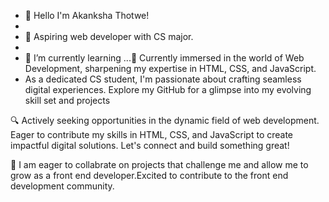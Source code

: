 - 👋 Hello I'm Akanksha Thotwe!
- 
- 👀 Aspiring web developer with CS major.
- 
- 🌱 I’m currently learning ...🌱 Currently immersed in the world of Web Development, sharpening my expertise in HTML, CSS, and JavaScript.
-  As a dedicated CS student, I'm passionate about crafting seamless digital experiences. Explore my GitHub for a glimpse into my evolving skill set and projects

 🔍 Actively seeking opportunities in the dynamic field of web development. Eager to contribute my skills in HTML, CSS, and JavaScript to create impactful digital solutions. Let's connect and build something great!
 
🚀 I am eager to collabrate on projects that challenge me and allow me to grow as a front end developer.Excited to contribute to the front end development community.


